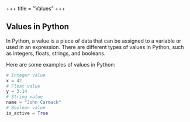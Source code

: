 +++
title = "Values"
+++

## Values in Python

In Python, a value is a piece of data that can be assigned to a variable or used in an expression. There are different types of values in Python, such as integers, floats, strings, and booleans.

Here are some examples of values in Python:

```python
# Integer value
x = 42
# Float value
y = 3.14
# String value
name = "John Carmack"
# Boolean value
is_active = True
```
